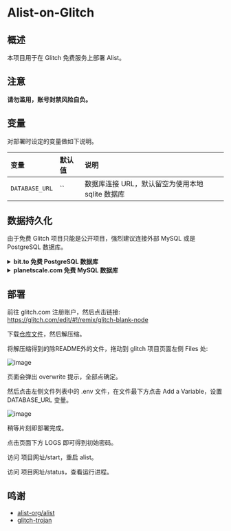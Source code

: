 # Alist-on-Glitch

## 概述

本项目用于在 Glitch 免费服务上部署 Alist。

## 注意

 **请勿滥用，账号封禁风险自负。**
 
## 变量

对部署时设定的变量做如下说明。

| 变量 | 默认值 | 说明 |
| :--- | :--- | :--- |
| `DATABASE_URL` | `` | 数据库连接 URL，默认留空为使用本地 sqlite 数据库 |

## 数据持久化

由于免费 Glitch 项目只能是公开项目，强烈建议连接外部 MySQL 或是 PostgreSQL 数据库。

<details>
<summary><b> bit.to 免费 PostgreSQL 数据库</b></summary>

1. 前往 https://bit.io/ 注册账号，并新建一个数据库。
2. 点击数据库名称，进入数据库管理页面，点击左侧的 Connection，复制 "Postgres Connection" 下方字符串即为数据库连接 URL。
</details>

<details>
<summary><b>  planetscale.com 免费 MySQL 数据库</b></summary>

1. 前往 https://planetscale.com 注册账号，并新建一个数据库。
2. 点击数据库名称，进入数据库管理页面，点击左侧的 Connect，在 "connect with" 下拉菜单中选择 Symfony。
3. 下方 "mysql://" 开头字符串即为数据库连接 URL。密码只会显示一次，如果忘记保存了可以点击 "New password" 重新生成。
</details> 

## 部署

前往 glitch.com 注册账户，然后点击链接: https://glitch.com/edit/#!/remix/glitch-blank-node

下载[仓库文件](https://github.com/wy580477/Alist-on-Glitch/archive/refs/heads/main.zip)，然后解压缩。

将解压缩得到的除README外的文件，拖动到 glitch 项目页面左侧 Files 处: 

![image](https://user-images.githubusercontent.com/98247050/233638576-15a9d59c-66a1-48f2-92bd-69bd1aaffa08.png)

页面会弹出 overwrite 提示，全部点确定。

然后点击左侧文件列表中的 .env 文件，在文件最下方点击 Add a Variable，设置 DATABASE_URL 变量。

![image](https://user-images.githubusercontent.com/98247050/233643773-26ec547a-a1bd-48fe-8302-4a08cf556239.png)

稍等片刻即部署完成。

点击页面下方 LOGS 即可得到初始密码。

访问 项目网址/start，重启 alist。

访问 项目网址/status，查看运行进程。

## 鸣谢

- [alist-org/alist](https://github.com/alist-org/alist)
- [glitch-trojan](https://github.com/hrzyang/glitch-trojan)
